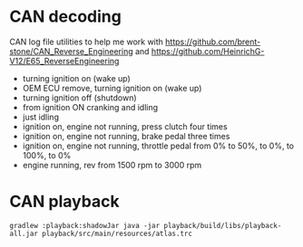 # CAN decoding

CAN log file utilities to help me work with https://github.com/brent-stone/CAN_Reverse_Engineering and https://github.com/HeinrichG-V12/E65_ReverseEngineering


* turning ignition on (wake up)
* OEM ECU remove, turning ignition on (wake up)
* turning ignition off (shutdown)
* from ignition ON cranking and idling
* just idling
* ignition on, engine not running, press clutch four times
* ignition on, engine not running, brake pedal three times
* ignition on, engine not running, throttle pedal from 0% to 50%, to 0%, to 100%, to 0%
* engine running, rev from 1500 rpm to 3000 rpm


# CAN playback

``
gradlew :playback:shadowJar
java -jar playback/build/libs/playback-all.jar playback/src/main/resources/atlas.trc
``
